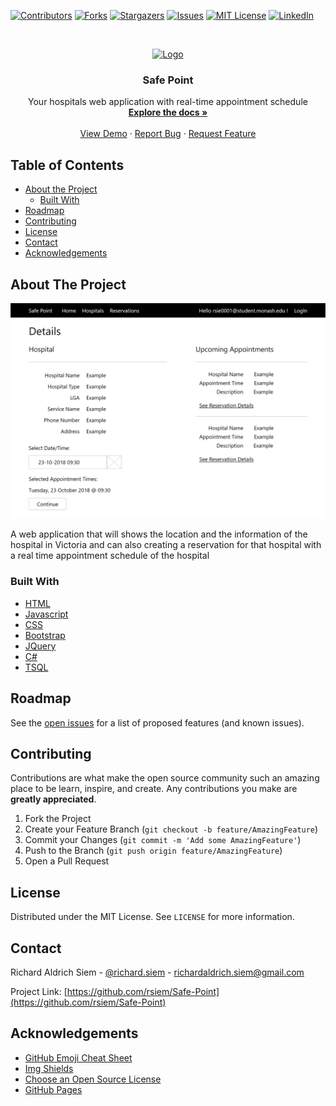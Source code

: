 <!--
*** Thanks for checking out this README Template. If you have a suggestion that would
*** make this better, please fork the repo and create a pull request or simply open
*** an issue with the tag "enhancement".
*** Thanks again! Now go create something AMAZING! :D
***
***
***
*** To avoid retyping too much info. Do a search and replace for the following:
*** github_username, repo_name, twitter_handle, email
-->





<!-- PROJECT SHIELDS -->
<!--
*** I'm using markdown "reference style" links for readability.
*** Reference links are enclosed in brackets [ ] instead of parentheses ( ).
*** See the bottom of this document for the declaration of the reference variables
*** for contributors-url, forks-url, etc. This is an optional, concise syntax you may use.
*** https://www.markdownguide.org/basic-syntax/#reference-style-links
-->
[![Contributors][contributors-shield]][contributors-url]
[![Forks][forks-shield]][forks-url]
[![Stargazers][stars-shield]][stars-url]
[![Issues][issues-shield]][issues-url]
[![MIT License][license-shield]][license-url]
[![LinkedIn][linkedin-shield]][linkedin-url]



<!-- PROJECT LOGO -->
<br />
<p align="center">
  <a href="https://github.com/rsiem/Safe-Point">
    <img src="images/logo.png" alt="Logo" width="80" height="80">
  </a>

  <h3 align="center">Safe Point</h3>

  <p align="center">
    Your hospitals web application with real-time  appointment schedule
    <br />
    <a href="https://github.com/rsiem/Safe-Point"><strong>Explore the docs »</strong></a>
    <br />
    <br />
    <a href="https://github.com/rsiem/Safe-Point">View Demo</a>
    ·
    <a href="https://github.com/rsiem/Safe-Point/issues">Report Bug</a>
    ·
    <a href="https://github.com/rsiem/Safe-Point/issues">Request Feature</a>
  </p>
</p>



<!-- TABLE OF CONTENTS -->
## Table of Contents

* [About the Project](#about-the-project)
  * [Built With](#built-with)
* [Roadmap](#roadmap)
* [Contributing](#contributing)
* [License](#license)
* [Contact](#contact)
* [Acknowledgements](#acknowledgements)



<!-- ABOUT THE PROJECT -->
## About The Project

[![Product Name Screen Shot][product-screenshot]](https://example.com)

A web application that will shows the location and the information of the hospital in Victoria and can also creating a reservation for that hospital with a real time appointment schedule of the hospital


### Built With

* [HTML](https://html.spec.whatwg.org/)
* [Javascript]()
* [CSS](https://www.w3.org/TR/CSS2/)
* [Bootstrap](https://getbootstrap.com)
* [JQuery](https://jquery.com)
* [C#](http://csharp.net/)
* [TSQL](https://docs.microsoft.com/en-us/sql/t-sql/)



<!-- ROADMAP -->
## Roadmap

See the [open issues](https://github.com/rsiem/Safe-Point/issues) for a list of proposed features (and known issues).



<!-- CONTRIBUTING -->
## Contributing

Contributions are what make the open source community such an amazing place to be learn, inspire, and create. Any contributions you make are **greatly appreciated**.

1. Fork the Project
2. Create your Feature Branch (`git checkout -b feature/AmazingFeature`)
3. Commit your Changes (`git commit -m 'Add some AmazingFeature'`)
4. Push to the Branch (`git push origin feature/AmazingFeature`)
5. Open a Pull Request



<!-- LICENSE -->
## License

Distributed under the MIT License. See `LICENSE` for more information.



<!-- CONTACT -->
## Contact

Richard Aldrich Siem - [@richard.siem](https://instagram.com/richard.siem) - richardaldrich.siem@gmail.com

Project Link: [https://github.com/rsiem/Safe-Point](https://github.com/rsiem/Safe-Point)



<!-- ACKNOWLEDGEMENTS -->
## Acknowledgements

* [GitHub Emoji Cheat Sheet](https://www.webpagefx.com/tools/emoji-cheat-sheet)
* [Img Shields](https://shields.io)
* [Choose an Open Source License](https://choosealicense.com)
* [GitHub Pages](https://pages.github.com)





<!-- MARKDOWN LINKS & IMAGES -->
<!-- https://www.markdownguide.org/basic-syntax/#reference-style-links -->
[contributors-shield]: https://img.shields.io/github/contributors/rsiem/Safe-Point.svg?style=flat-square
[contributors-url]: https://github.com/rsiem/Safe-Point/graphs/contributors
[forks-shield]: https://img.shields.io/github/forks/rsiem/Safe-Point.svg?style=flat-square
[forks-url]: https://github.com/rsiem/Safe-Point/network/members
[stars-shield]: https://img.shields.io/github/stars/rsiem/Safe-Point.svg?style=flat-square
[stars-url]: https://github.com/rsiem/Safe-Point/stargazers
[issues-shield]: https://img.shields.io/github/issues/rsiem/Safe-Point.svg?style=flat-square
[issues-url]: https://github.com/rsiem/Safe-Point/issues
[license-shield]: https://img.shields.io/github/license/rsiem/Safe-Point.svg?style=flat-square
[license-url]: https://github.com/rsiem/Safe-Point/blob/master/LICENSE.txt
[linkedin-shield]: https://img.shields.io/badge/-LinkedIn-black.svg?style=flat-square&logo=linkedin&colorB=555
[linkedin-url]: https://www.linkedin.com/in/richard-aldrich-siem-147b73123/
[product-screenshot]: images/screenshot.png
